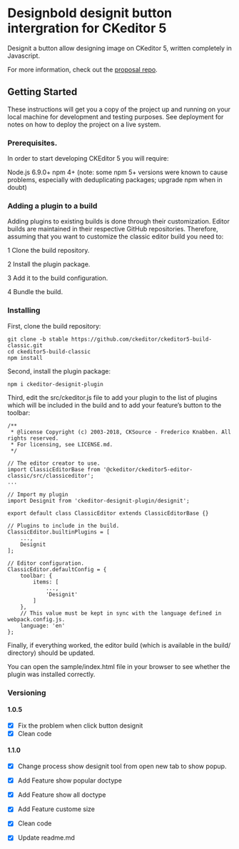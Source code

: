 # Designbold designit button intergration for CKeditor 5

Designit a button allow designing image on CKeditor 5, written completely in Javascript.

For more information, check out the [proposal repo](https://github.com/designboldgit/designit-ckeditor-plugin).

## Getting Started

These instructions will get you a copy of the project up and running on your local machine for development and testing purposes. See deployment for notes on how to deploy the project on a live system.

### Prerequisites.

In order to start developing CKEditor 5 you will require:

Node.js 6.9.0+
npm 4+ (note: some npm 5+ versions were known to cause problems, especially with deduplicating packages; upgrade npm when in doubt)

### Adding a plugin to a build

Adding plugins to existing builds is done through their customization. Editor builds are maintained in their respective GitHub repositories. Therefore, assuming that you want to customize the classic editor build you need to:

1 Clone the build repository.

2 Install the plugin package.

3 Add it to the build configuration.

4 Bundle the build.

### Installing

First, clone the build repository:

```
git clone -b stable https://github.com/ckeditor/ckeditor5-build-classic.git
cd ckeditor5-build-classic
npm install
```

Second, install the plugin package:

```
npm i ckeditor-designit-plugin
```

Third, edit the src/ckeditor.js file to add your plugin to the list of plugins which will be included in the build and to add your feature’s button to the toolbar:

```
/**
 * @license Copyright (c) 2003-2018, CKSource - Frederico Knabben. All rights reserved.
 * For licensing, see LICENSE.md.
 */

// The editor creator to use.
import ClassicEditorBase from '@ckeditor/ckeditor5-editor-classic/src/classiceditor';
...

// Import my plugin
import Designit from 'ckeditor-designit-plugin/designit';

export default class ClassicEditor extends ClassicEditorBase {}

// Plugins to include in the build.
ClassicEditor.builtinPlugins = [
	...,
	Designit
];

// Editor configuration.
ClassicEditor.defaultConfig = {
	toolbar: {
		items: [
			...,
			'Designit'
		]
	},
	// This value must be kept in sync with the language defined in webpack.config.js.
	language: 'en'
};
```

Finally, if everything worked, the editor build (which is available in the build/ directory) should be updated.

You can open the sample/index.html file in your browser to see whether the plugin was installed correctly.

### Versioning

#### 1.0.5

- [X] Fix the problem when click button designit
- [X] Clean code

#### 1.1.0

- [X] Change process show designit tool from open new tab to show popup.
- [X] Add Feature show popular doctype
- [X] Add Feature show all doctype
- [X] Add Feature custome size
- [X] Clean code
- [X] Update readme.md

